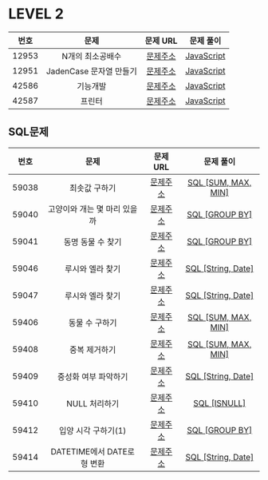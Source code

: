 # LEVEL 2

| 번호  |          문제           |                               문제 URL                               |                    문제 풀이                     |
| :---: | :---------------------: | :------------------------------------------------------------------: | :----------------------------------------------: |
| 12953 |    N개의 최소공배수     | [문제주소](https://programmers.co.kr/learn/courses/30/lessons/12953) |    [JavaScript](./12953-N개의_최소공배수.js)     |
| 12951 | JadenCase 문자열 만들기 | [문제주소](https://programmers.co.kr/learn/courses/30/lessons/12951) | [JavaScript](./12951-JadenCase_문자열_만들기.js) |
| 42586 |        기능개발         | [문제주소](https://programmers.co.kr/learn/courses/30/lessons/42586) |        [JavaScript](./42586-기능_개발.js)        |
| 42587 |         프린터          | [문제주소](https://programmers.co.kr/learn/courses/30/lessons/42587) |         [JavaScript](./42587-프린터.js)          |

## SQL문제

| 번호  |             문제             |                               문제 URL                               |                            문제 풀이                             |
| :---: | :--------------------------: | :------------------------------------------------------------------: | :--------------------------------------------------------------: |
| 59038 |        최솟값 구하기         | [문제주소](https://programmers.co.kr/learn/courses/30/lessons/59038) |         [SQL [SUM, MAX, MIN]](./59038-최솟값_구하기.sql)         |
| 59040 | 고양이와 개는 몇 마리 있을까 | [문제주소](https://programmers.co.kr/learn/courses/30/lessons/59040) |    [SQL [GROUP BY]](./59040-고양이와_개는_몇_마리_있을까.sql)    |
| 59041 |      동명 동물 수 찾기       | [문제주소](https://programmers.co.kr/learn/courses/30/lessons/59041) |         [SQL [GROUP BY]](./59041-동명_동물_수_찾기.sql)          |
| 59046 |       루시와 엘라 찾기       | [문제주소](https://programmers.co.kr/learn/courses/30/lessons/59046) |        [SQL [String, Date]](./59046-루시와_엘라_찾기.sql)        |
| 59047 |       루시와 엘라 찾기       | [문제주소](https://programmers.co.kr/learn/courses/30/lessons/59047) | [SQL [String, Date]](./59047-이름에_el이_들어가는_동물_찾기.sql) |
| 59406 |        동물 수 구하기        | [문제주소](https://programmers.co.kr/learn/courses/30/lessons/59406) |        [SQL [SUM, MAX, MIN]](./59406-동물_수_구하기.sql)         |
| 59408 |        중복 제거하기         | [문제주소](https://programmers.co.kr/learn/courses/30/lessons/59408) |         [SQL [SUM, MAX, MIN]](./59408-중복_제거하기.sql)         |
| 59409 |     중성화 여부 파악하기     | [문제주소](https://programmers.co.kr/learn/courses/30/lessons/59409) |      [SQL [String, Date]](./59409-중성화_여부_파악하기.sql)      |
| 59410 |        NULL 처리하기         | [문제주소](https://programmers.co.kr/learn/courses/30/lessons/59410) |            [SQL [ISNULL]](./59410-NULL_처리하기.sql)             |
| 59412 |     입양 시각 구하기(1)      | [문제주소](https://programmers.co.kr/learn/courses/30/lessons/59412) |       [SQL [GROUP BY]](<./59412-입양_시각_구하기(1).sql>)        |
| 59414 | DATETIME에서 DATE로 형 변환  | [문제주소](https://programmers.co.kr/learn/courses/30/lessons/59414) |  [SQL [String, Date]](./59414-DATETIME에서_DATE로_형_변환.sql)   |
